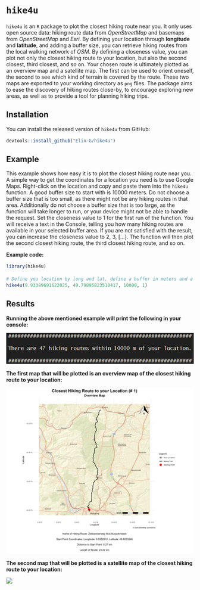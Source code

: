
# `hike4u`

<!-- README.md is generated from README.Rmd. Please edit that file -->

`hike4u` is an `R` package to plot the closest hiking route near you. It
only uses open source data: hiking route data from *OpenStreetMap* and
basemaps from *OpenStreetMap* and *Esri*. By defining your location
through **longitude** and **latitude**, and adding a buffer size, you
can retrieve hiking routes from the local walking network of *OSM*. By
defining a closeness value, you can plot not only the closest hiking
route to your location, but also the second closest, third closest, and
so on. Your chosen route is ultimately plotted as an overview map and a
satellite map. The first can be used to orient oneself, the second to
see which kind of terrain is covered by the route. These two maps are
exported to your working directory as `png` files. The package aims to
ease the discovery of hiking routes close-by, to encourage exploring new
areas, as well as to provide a tool for planning hiking trips.

## Installation

You can install the released version of `hike4u` from GitHub:

``` r
devtools::install_github("Elin-G/hike4u")
```

## Example

This example shows how easy it is to plot the closest hiking route near
you. A simple way to get the coordinates for a location you need is to
use Google Maps. Right-click on the location and copy and paste them
into the `hike4u` function. A good buffer size to start with is 10000
meters. Do not choose a buffer size that is too small, as there might
not be any hiking routes in that area. Additionally do not choose a
buffer size that is too large, as the function will take longer to run,
or your device might not be able to handle the request. Set the
closeness value to 1 for the first run of the function. You will receive
a text in the Console, telling you how many hiking routes are available
in your selected buffer area. If you are not satisfied with the result,
you can increase the closeness value to 2, 3, \[…\]. The function will
then plot the second closest hiking route, the third closest hiking
route, and so on.

**Example code:**

``` r
library(hike4u)

# Define you location by long and lat, define a buffer in meters and a closeness value
hike4u(9.93389691622025, 49.79895823510417, 10000, 1)
```

## Results

**Running the above mentioned example will print the following in your
console:**

![](Images/get_number_routes.png)

**The first map that will be plotted is an overview map of the closest
hiking route to your location:**

![](Images/closest_route_nr_1_overview_map.png)

**The second map that will be plotted is a satellite map of the closest
hiking route to your location:**

![](Images/closest_route_nr_1_satellite_map.png)
